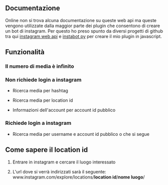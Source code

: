 ## Documentazione

Online non si trova alcuna documentazione su queste web api ma queste vengono utilizzate dalla maggior parte dei plugin che consentono di creare un bot di instagram.
Per questo ho preso spunto da diversi progetti di github tra qui [instagram web api](https://github.com/jlobos/instagram-web-api) e [instabot py](https://github.com/instabot-py) per creare il mio plugin in javascript.

## Funzionalità

### Il numero di media è infinito

### Non richiede login a instagram

* Ricerca media per hashtag

* Ricerca media per location id

* Informazioni dell'account per account id pubblico

### Richiede login a instagram

* Ricerca media per username e account id pubblico o che si segue


## Come sapere il location id 

1. Entrare in instagram e cercare il luogo interessato

2. L'url dove si verrà indirizzati sarà il seguente: w<span>ww</span>.instagram.com/explore/locations/**location id**/**nome luogo**/